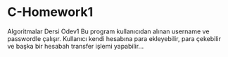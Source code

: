 C-Homework1
===========

Algoritmalar Dersi Odev1
Bu program kullanıcıdan alınan username ve passwordle çalışır. Kullanıcı kendi hesabına para ekleyebilir, para çekebilir ve başka bir hesabah transfer işlemi yapabilir...
